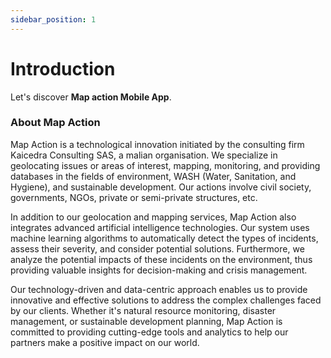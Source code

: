 ```yaml
---
sidebar_position: 1
---
```


# Introduction

Let's discover **Map action Mobile App**.


### **About Map Action**

Map Action is a technological innovation initiated by the consulting firm Kaicedra Consulting SAS, a malian organisation. We specialize in geolocating issues or areas of interest, mapping, monitoring, and providing databases in the fields of environment, WASH (Water, Sanitation, and Hygiene), and sustainable development. Our actions involve civil society, governments, NGOs, private or semi-private structures, etc.

In addition to our geolocation and mapping services, Map Action also integrates advanced artificial intelligence technologies. Our system uses machine learning algorithms to automatically detect the types of incidents, assess their severity, and consider potential solutions. Furthermore, we analyze the potential impacts of these incidents on the environment, thus providing valuable insights for decision-making and crisis management.

Our technology-driven and data-centric approach enables us to provide innovative and effective solutions to address the complex challenges faced by our clients. Whether it's natural resource monitoring, disaster management, or sustainable development planning, Map Action is committed to providing cutting-edge tools and analytics to help our partners make a positive impact on our world.


